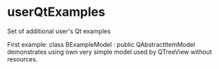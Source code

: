 # userQtExamples
Set of additional user's Qt examples

First example:
class BExampleModel : public QAbstractItemModel
demonstrates using own very simple model used by QTreeView without resources.
